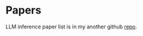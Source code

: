 # Papers

LLM inference paper list is in my another github [repo](https://github.com/shen-shanshan/llm-inference-research-notes).
